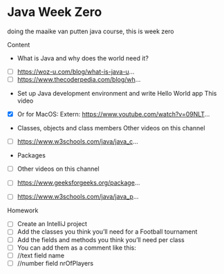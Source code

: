 # Java Week Zero
doing the maaike van putten java course, this is week zero


Content
- What is Java and why does the world need it?
- [ ] https://woz-u.com/blog/what-is-java-u...
- [ ] https://www.thecoderpedia.com/blog/wh...

- Set up Java development environment and write Hello World app
This video
- [X] Or for MacOS: Extern: https://www.youtube.com/watch?v=09NLT... 

- Classes, objects and class members
Other videos on this channel
- [ ] https://www.w3schools.com/java/java_c... 

- Packages
- [ ] Other videos on this channel

- [ ] https://www.geeksforgeeks.org/package...
- [ ] https://www.w3schools.com/java/java_p... 

Homework
- [ ] Create an IntelliJ project
- [ ] Add the classes you think you’ll need for a Football tournament
- [ ] Add the fields and methods you think you’ll need per class
- [ ] You can add them as a comment like this:
- [ ] //text field name
- [ ] //number field nrOfPlayers
